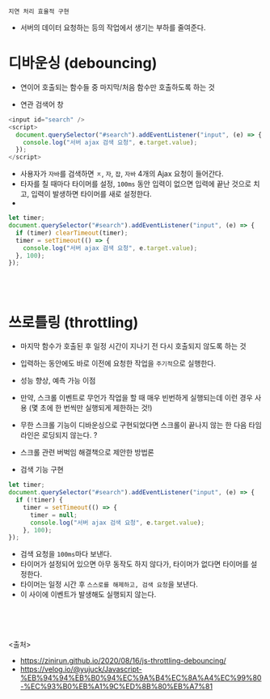 `지연 처리 효율적 구현`
- 서버의 데이터 요청하는 등의 작업에서 생기는 부하를 줄여준다.

# 디바운싱 (debouncing)
- 연이어 호출되는 함수들 중 마지막/처음 함수만 호출하도록 하는 것

- 연관 검색어 창
```javascript
<input id="search" />
<script>
  document.querySelector("#search").addEventListener("input", (e) => {
    console.log("서버 ajax 검색 요청", e.target.value);
  });
</script>
```
- 사용자가 `자바`를 검색하면 `ㅈ`, `자`, `잡`, `자바` 4개의 Ajax 요청이 들어간다.
- 타자를 칠 때마다 타이머를 설정, `100ms` 동안 입력이 없으면 입력에 끝난 것으로 치고, 입력이 발생하면 타이머를 새로 설정한다.
- 

```js
let timer;
document.querySelector("#search").addEventListener("input", (e) => {
  if (timer) clearTimeout(timer);
  timer = setTimeout(() => {
    console.log("서버 ajax 검색 요청", e.target.value);
  }, 100);
});
```

<br><br>

# 쓰로틀링 (throttling)
- 마지막 함수가 호출된 후 일정 시간이 지나기 전 다시 호출되지 않도록 하는 것
- 입력하는 동안에도 바로 이전에 요청한 작업을 `주기적`으로 실행한다.

- 성능 향상, 예측 가능 이점

- 만약, 스크롤 이벤트로 무언가 작업을 할 때 매우 빈번하게 실행되는데 이런 경우 사용 (몇 초에 한 번씩만 실행되게 제한하는 것!)
- 무한 스크롤 기능이 디바운싱으로 구현되었다면 스크롤이 끝나지 않는 한 다음 타임라인은 로딩되지 않는다. ?
- 스크롤 관련 버벅임 해결책으로 제안한 방법론

- 검색 기능 구현
```javascript
let timer;
document.querySelector("#search").addEventListener("input", (e) => {
  if (!timer) {
    timer = setTimeout(() => {
      timer = null;
      console.log("서버 ajax 검색 요청", e.target.value);
    }, 100);
});
```
- 검색 요청을 `100ms`마다 보낸다.
- 타이머가 설정되어 있으면 아무 동작도 하지 않다가, 타이머가 없다면 타이머를 설정한다.
- 타이머는 일정 시간 후 `스스로를 해제하고, 검색 요청`을 보낸다.
- 이 사이에 이벤트가 발생해도 실행되지 않는다.

<br><br><br>

<출처>
- https://zinirun.github.io/2020/08/16/js-throttling-debouncing/
- https://velog.io/@yujuck/Javascript-%EB%94%94%EB%B0%94%EC%9A%B4%EC%8A%A4%EC%99%80-%EC%93%B0%EB%A1%9C%ED%8B%80%EB%A7%81
